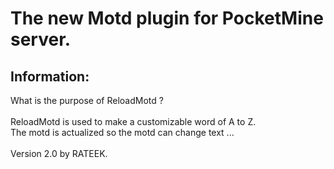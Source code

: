 <h1>The new Motd plugin for PocketMine server.</h1>

<h2>Information:</h2>
What is the purpose of ReloadMotd ? 
<br><br>
ReloadMotd is used to make a customizable word of A to Z.
<br>
The motd is actualized so the motd can change text ...
<br><br>
Version 2.0 by RATEEK.